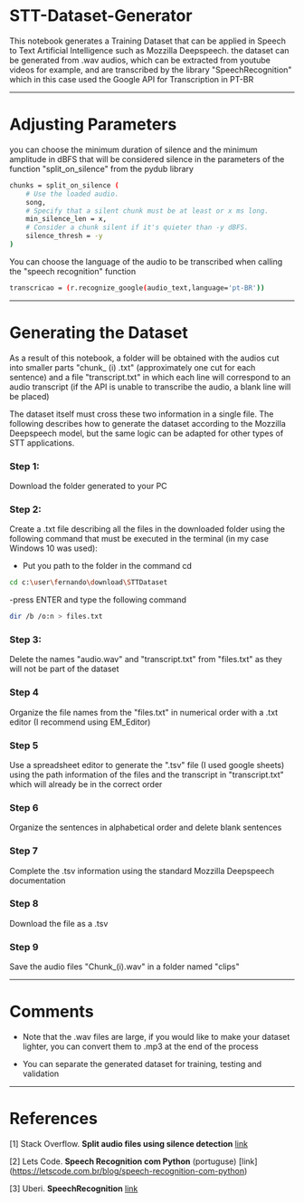 # STT-Dataset-Generator
This notebook generates a Training Dataset that can be applied in Speech to Text Artificial Intelligence such as Mozzilla Deepspeech. the dataset can be generated from .wav audios, which can be extracted from youtube videos for example, and are transcribed by the library "SpeechRecognition" which in this case used the Google API for Transcription in PT-BR

---

# Adjusting Parameters


you can choose the minimum duration of silence and the minimum amplitude in dBFS that will be considered silence in the parameters of the function "split_on_silence" from the pydub library

```bash
chunks = split_on_silence (
    # Use the loaded audio.
    song, 
    # Specify that a silent chunk must be at least or x ms long.
    min_silence_len = x,
    # Consider a chunk silent if it's quieter than -y dBFS.
    silence_thresh = -y
)
```

You can choose the language of the audio to be transcribed when calling the "speech recognition" function
```bash
transcricao = (r.recognize_google(audio_text,language='pt-BR'))
```
---

# Generating the Dataset

As a result of this notebook, a folder will be obtained with the audios cut into smaller parts "chunk_ (i) .txt" (approximately one cut for each sentence) and a file "transcript.txt" in which each line will correspond to an audio transcript (if the API is unable to transcribe the audio, a blank line will be placed)

The dataset itself must cross these two information in a single file. The following describes how to generate the dataset according to the Mozzilla Deepspeech model, but the same logic can be adapted for other types of STT applications.

### Step 1:
   Download the folder generated to your PC 

### Step 2:
Create a .txt file describing all the files in the downloaded folder using the following command that must be executed in the terminal (in my case Windows 10 was used):
- Put you path to the folder in the command cd

```bash
cd c:\user\fernando\download\STTDataset
```
-press ENTER and type the following command
```bash
dir /b /o:n > files.txt
```
### Step 3:
Delete the names "audio.wav" and "transcript.txt" from "files.txt" as they will not be part of the dataset

### Step 4
Organize the file names from the "files.txt" in numerical order with a .txt editor (I recommend using EM_Editor)

### Step 5
Use a spreadsheet editor to generate the ".tsv" file (I used google sheets) using the path information of the files and the transcript in "transcript.txt" which will already be in the correct order

### Step 6
Organize the sentences in alphabetical order and delete blank sentences

### Step 7
Complete the .tsv information using the standard Mozzilla Deepspeech documentation

### Step 8
Download the file as a .tsv

### Step 9 
Save the audio files "Chunk_(i).wav" in a folder named "clips"

---
# Comments

- Note that the .wav files are large, if you would like to make your dataset lighter, you can convert them to .mp3 at the end of the process

- You can separate the generated dataset for training, testing and validation

---
# References

[1] Stack Overflow. **Split audio files using silence detection** [link](https://stackoverflow.com/questions/45526996/split-audio-files-using-silence-detection/46001755)

[2] Lets Code. **Speech Recognition com Python** (portuguse) [link] (https://letscode.com.br/blog/speech-recognition-com-python)

[3] Uberi. **SpeechRecognition** [link](https://github.com/Uberi/speech_recognition#readme)


